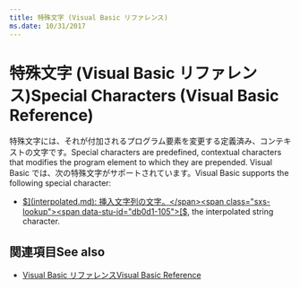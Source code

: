 ```yaml
---
title: 特殊文字 (Visual Basic リファレンス)
ms.date: 10/31/2017
---
```


# <a name="special-characters-visual-basic-reference"></a><span data-ttu-id="db0d1-102">特殊文字 (Visual Basic リファレンス)</span><span class="sxs-lookup"><span data-stu-id="db0d1-102">Special Characters (Visual Basic Reference)</span></span>

<span data-ttu-id="db0d1-103">特殊文字には、それが付加されるプログラム要素を変更する定義済み、コンテキストの文字です。</span><span class="sxs-lookup"><span data-stu-id="db0d1-103">Special characters are predefined, contextual characters that modifies the program element to which they are prepended.</span></span> <span data-ttu-id="db0d1-104">Visual Basic では、次の特殊文字がサポートされています。</span><span class="sxs-lookup"><span data-stu-id="db0d1-104">Visual Basic supports the following special character:</span></span> 

- <span data-ttu-id="db0d1-105">[$](interpolated.md): 挿入文字列の文字。</span><span class="sxs-lookup"><span data-stu-id="db0d1-105">[$](interpolated.md), the interpolated string character.</span></span>

## <a name="see-also"></a><span data-ttu-id="db0d1-106">関連項目</span><span class="sxs-lookup"><span data-stu-id="db0d1-106">See also</span></span>

- [<span data-ttu-id="db0d1-107">Visual Basic リファレンス</span><span class="sxs-lookup"><span data-stu-id="db0d1-107">Visual Basic Reference</span></span>](../../../visual-basic/language-reference/index.md)
